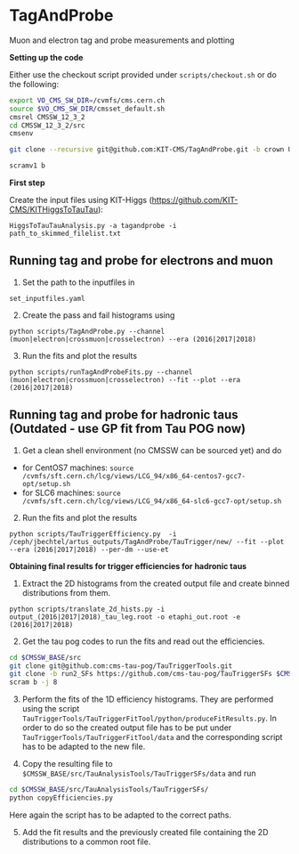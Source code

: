 # TagAndProbe
Muon and electron tag and probe measurements and plotting

**Setting up the code**

Either use the checkout script provided under `scripts/checkout.sh` or do the following:
```bash
export VO_CMS_SW_DIR=/cvmfs/cms.cern.ch
source $VO_CMS_SW_DIR/cmsset_default.sh
cmsrel CMSSW_12_3_2
cd CMSSW_12_3_2/src
cmsenv

git clone --recursive git@github.com:KIT-CMS/TagAndProbe.git -b crown UserCode/TagAndProbe

scramv1 b
```

**First step**

Create the input files using KIT-Higgs (https://github.com/KIT-CMS/KITHiggsToTauTau):

`HiggsToTauTauAnalysis.py -a tagandprobe -i path_to_skimmed_filelist.txt`


## Running tag and probe for electrons and muon


1. Set the path to the inputfiles in 

`set_inputfiles.yaml`

2. Create the pass and fail histograms using

`python scripts/TagAndProbe.py --channel (muon|electron|crossmuon|crosselectron) --era (2016|2017|2018)`

3. Run the fits and plot the results

`python scripts/runTagAndProbeFits.py --channel (muon|electron|crossmuon|crosselectron) --fit --plot --era (2016|2017|2018)`



## Running tag and probe for hadronic taus (Outdated - use GP fit from Tau POG now)


1. Get a clean shell environment (no CMSSW can be sourced yet) and do
 * for CentOS7 machines:
`source /cvmfs/sft.cern.ch/lcg/views/LCG_94/x86_64-centos7-gcc7-opt/setup.sh`
 * for SLC6 machines: 
`source /cvmfs/sft.cern.ch/lcg/views/LCG_94/x86_64-slc6-gcc7-opt/setup.sh`

2. Run the fits and plot the results

`python scripts/TauTriggerEfficiency.py  -i /ceph/jbechtel/artus_outputs/TagAndProbe/TauTrigger/new/ --fit --plot --era (2016|2017|2018) --per-dm --use-et`


**Obtaining final results for trigger efficiencies for hadronic taus**

1. Extract the 2D histograms from the created output file and create binned distributions from them.

`python scripts/translate_2d_hists.py -i output_(2016|2017|2018)_tau_leg.root -o etaphi_out.root -e (2016|2017|2018)`

2. Get the tau pog codes to run the fits and read out the efficiencies.
```bash
cd $CMSSW_BASE/src
git clone git@github.com:cms-tau-pog/TauTriggerTools.git
git clone -b run2_SFs https://github.com/cms-tau-pog/TauTriggerSFs $CMSSW_BASE/src/TauAnalysisTools/TauTriggerSFs
scram b -j 8
```

3. Perform the fits of the 1D efficiency histograms. They are performed using the script `TauTriggerTools/TauTriggerFitTool/python/produceFitResults.py`. In order to do so the created output file has to be put under `TauTriggerTools/TauTriggerFitTool/data` and the corresponding script has to be adapted to the new file.

4. Copy the resulting file to `$CMSSW_BASE/src/TauAnalysisTools/TauTriggerSFs/data` and run
```bash
cd $CMSSW_BASE/src/TauAnalysisTools/TauTriggerSFs/
python copyEfficiencies.py
```
Here again the script has to be adapted to the correct paths.

5. Add the fit results and the previously created file containing the 2D distributions to a common root file.

